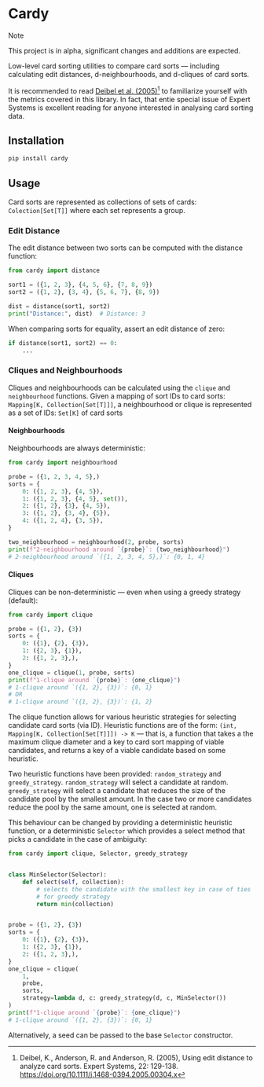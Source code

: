 # Cardy

> [!NOTE]
> This project is in alpha, significant changes and additions are expected.

Low-level card sorting utilities to compare card sorts — including calculating
edit distances, d-neighbourhoods, and d-cliques of card sorts.

It is recommended to read
[Deibel et al. (2005)](https://doi.org/10.1111/j.1468-0394.2005.00304.x)[^1]
to familiarize yourself with the metrics covered in this library.
In fact, that entie special issue of Expert Systems is excellent reading for
anyone interested in analysing card sorting data.

## Installation

```bash
pip install cardy
```

## Usage

Card sorts are represented as collections of sets of cards: `Colection[Set[T]]`
where each set represents a group.

### Edit Distance

The edit distance between two sorts can be computed with the distance function:

```python
from cardy import distance

sort1 = ({1, 2, 3}, {4, 5, 6}, {7, 8, 9})
sort2 = ({1, 2}, {3, 4}, {5, 6, 7}, {8, 9})

dist = distance(sort1, sort2)
print("Distance:", dist)  # Distance: 3
```

When comparing sorts for equality, assert an edit distance of zero:

```python
if distance(sort1, sort2) == 0:
    ...
```

### Cliques and Neighbourhoods

Cliques and neighbourhoods can be calculated using the `clique`
and `neighbourhood` functions. Given a mapping of sort IDs to card sorts:
`Mapping[K, Collection[Set[T]]]`, a neighbourhood or clique is represented as a
set of IDs: `Set[K]` of card sorts

#### Neighbourhoods

Neighbourhoods are always deterministic:

```python
from cardy import neighbourhood

probe = ({1, 2, 3, 4, 5},)
sorts = {
    0: ({1, 2, 3}, {4, 5}),
    1: ({1, 2, 3}, {4, 5}, set()),
    2: ({1, 2}, {3}, {4, 5}),
    3: ({1, 2}, {3, 4}, {5}),
    4: ({1, 2, 4}, {3, 5}),
}

two_neighbourhood = neighbourhood(2, probe, sorts)
print(f"2-neighbourhood around `{probe}`: {two_neighbourhood}")
# 2-neighbourhood around `({1, 2, 3, 4, 5},)`: {0, 1, 4}
```

#### Cliques

Cliques can be non-deterministic — even when using a greedy strategy (default):

```python
from cardy import clique

probe = ({1, 2}, {3})
sorts = {
    0: ({1}, {2}, {3}),
    1: ({2, 3}, {1}),
    2: ({1, 2, 3},),
}
one_clique = clique(1, probe, sorts)
print(f"1-clique around `{probe}`: {one_clique}")
# 1-clique around `({1, 2}, {3})`: {0, 1}
# OR
# 1-clique around `({1, 2}, {3})`: {1, 2}
```

The clique function allows for various heuristic strategies for selecting
candidate card sorts (via ID). Heuristic functions are of the form:
`(int, Mapping[K, Collection[Set[T]]]) -> K` — that is, a function that takes
a the maximum clique diameter and a key to card sort mapping of viable
candidates, and returns a key of a viable candidate based on some heuristic.

Two heuristic functions have been provided: `random_strategy` and
`greedy_strategy`. `random_strategy` will select a candidate at random.
`greedy_strategy` will select a candidate that reduces the size of the
candidate pool by the smallest amount. In the case two or more candidates
reduce the pool by the same amount, one is selected at random.

This behaviour can be changed by providing a deterministic heuristic function,
or a deterministic `Selector` which provides a select method that picks a
candidate in the case of ambiguity:

```python
from cardy import clique, Selector, greedy_strategy


class MinSelector(Selector):
    def select(self, collection):
        # selects the candidate with the smallest key in case of ties
        # for greedy strategy
        return min(collection)


probe = ({1, 2}, {3})
sorts = {
    0: ({1}, {2}, {3}),
    1: ({2, 3}, {1}),
    2: ({1, 2, 3},),
}
one_clique = clique(
    1,
    probe,
    sorts,
    strategy=lambda d, c: greedy_strategy(d, c, MinSelector())
)
print(f"1-clique around `{probe}`: {one_clique}")
# 1-clique around `({1, 2}, {3})`: {0, 1}
```

Alternatively, a seed can be passed to the base `Selector` constructor.

[^1]: Deibel, K., Anderson, R. and Anderson, R. (2005), Using edit distance
to analyze card sorts. Expert Systems, 22: 129-138.
https://doi.org/10.1111/j.1468-0394.2005.00304.x